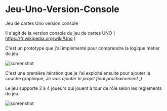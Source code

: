 # Jeu-Uno-Version-Console
Jeu de cartes Uno version console

Il s'agit de la version console du jeu de cartes UNO ( https://fr.wikipedia.org/wiki/Uno )

C'est un prototype que j'ai implémenté pour comprendre la logique métier du jeu.

![screenshot](https://raw.githubusercontent.com/stoufa/Jeu-Uno-Version-Console/master/uno.jpg)

C'est une première itération que je l'ai exploité ensuite pour ajouter la couche graphique, _Je vais ajouter le projet final prochainement ;)_

Le jeu supporte 2 à 4 joueurs qui jouent à tour de rôle selon les règlements du jeu.

![screenshot](https://raw.githubusercontent.com/stoufa/Jeu-Uno-Version-Console/master/screenshots/2.PNG)
